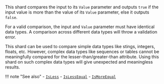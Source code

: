 This shard compares the input to its `Value` parameter and outputs `true` if the input value is more than the value of its `Value` parameter, else it outputs `false`.

For a valid comparison, the input and `Value` parameter must have identical data types. A comparison across different data types will throw a validation error.

This shard can be used to compare simple data types like stings, integers, floats, etc. However, complex data types like sequences or tables cannot be meaningfully compared for the lesser-than/greater-than attribute. Using this shard on such complex data types will give unexpected and meaningless results.

!!! note "See also"
    - [`IsLess`](../IsLess)
    - [`IsLessEqual`](../IsLessEqual)
    - [`IsMoreEqual`](../IsMoreEqual)
